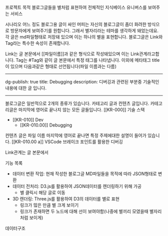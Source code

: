 프로젝트 목적
블로그글들을 별처럼 표현하여 전체적인 지식베이스 유니버스를 보여주는 서비스

시나리오
어느 정도 블로그용 글이 싸인 머피는 자신의 블로그글이 좀더 화려한 방식으로 방문자에게 보여주기를 원합니다.
그래서 별자리라는 테마를 생각하게 돼었는데요.
각 글은 md파일형태로 저장돼 있으며 이는 하나의 별을 표현합니다. 블로그글은 Link와 Tag라는 특수한 속성이 존재합니다.

Link는 글 본문에서 [[파일이름]]과 같은 형식으로 작성돼있으며 이는 Link관계라고합니다.
Tag는 #Tag와 같이 글 본문에서 특정 태그를 나타냅니다.
이외에 메타태그 title이 있으며 다음과같은 형태로 선언됩니다(파일 이름과는 다름)

---

dg-publish: true
title: Debugging
description: 디버깅과 관련된 부분중 기술적인 내용에 대한 글 입니다.

---

블로그글은 일반적으로 2개의 종류가 있습니다. 카테고리 글과 컨텐츠 글입니다.
카테고리글은 마지막에 영어로 끝나지 않는 모든 글들입니다.
[[KR-000]] 기술 스택

- [[KR-010]] Dev
  - [[KR-010.00]] Debugging

컨텐츠 글은 파일 이름 마지막에 영어로 끝나면 특정 주제에대한 설명이 들어가 있습니다.
[[KR-010.00 a]] VSCode 브레이크 포인트를 활용한 디버깅

Link관계는 글 본문에서

기능 목록

- 데이터 변환 작업: 현재 작성한 블로그글 MD파일들을 목적에 따라 JSON형태로 변환
- 데이터 전처리: D3.js를 활용하여 JSON데이터를 렌더링하기 위해 가공
  - 별 클릭시 해당 글로 이동
- 3D 렌더링: Three.js를 활용하여 D3의 데이터를 별로 표현
  - 링크가 많은 만큼 별 크게 보이기
  - 링크가 존재하면 두 노드에 대해 선이 보여야함(나중에 별끼리 모였을때 별자리처럼 보이게)

데이터구조
